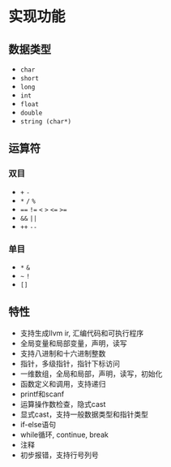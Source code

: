 # 实现功能
## 数据类型
- `char`
- `short`
- `long`
- `int`
- `float`
- `double`
- `string (char*)` 
## 运算符
### 双目
- `+` `-`
- `*` `/` `%`
- `==` `!=` `<` `>` `<=` `>=`
- `&&` `||`
- `++` `--`
### 单目
- `*` `&`
- `~` `!`
- `[]`

## 特性
- 支持生成llvm ir, 汇编代码和可执行程序
- 全局变量和局部变量，声明，读写
- 支持八进制和十六进制整数
- 指针，多级指针，指针下标访问
- 一维数组，全局和局部，声明，读写，初始化
- 函数定义和调用，支持递归
- printf和scanf
- 运算操作数检查，隐式cast
- 显式cast，支持一般数据类型和指针类型
- if-else语句
- while循环, continue, break
- 注释
- 初步报错，支持行号列号